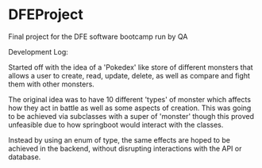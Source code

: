 # DFEProject
Final project for the DFE software bootcamp run by QA

Development Log:

Started off with the idea of a 'Pokedex' like store of different monsters that allows a user to create, read, update, delete, as well as compare and fight them with other monsters.

The original idea was to have 10 different 'types' of monster which affects how they act in battle as well as some aspects of creation.
This was going to be achieved via subclasses with a super of 'monster' though this proved unfeasible due to how springboot would interact with the classes.

Instead by using an enum of type, the same effects are hoped to be achieved in the backend, without disrupting interactions with the API or database.